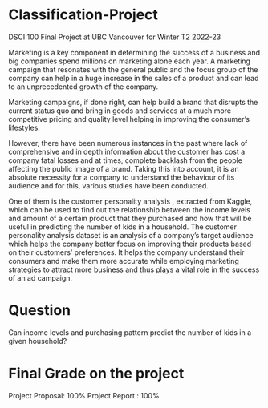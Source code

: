 # Classification-Project
DSCI 100 Final Project at UBC Vancouver for Winter T2 2022-23



Marketing is a key component in determining the success of a business and big companies spend millions on marketing alone each year. A marketing campaign that resonates with the general public and the focus group of the company can help in a huge increase in the sales of a product and can lead to an unprecedented growth of the company.

Marketing campaigns, if done right, can help build a brand that disrupts the current status quo and bring in goods and services at a much more competitive pricing and quality level helping in improving the consumer’s lifestyles.

However, there have been numerous instances in the past where lack of comprehensive and in depth information about the customer has cost a company fatal losses and at times, complete backlash from the people affecting the public image of a brand. Taking this into account, it is an absolute necessity for a company to understand the behaviour of its audience and for this, various studies have been conducted.

One of them is the customer personality analysis , extracted from Kaggle, which can be used to find out the relationship between the income levels and amount of a certain product that they purchased and how that will be useful in predicting the number of kids in a household. The customer personality analysis dataset is an analysis of a company’s target audience which helps the company better focus on improving their products based on their customers’ preferences. It helps the company understand their consumers and make them more accurate while employing marketing strategies to attract more business and thus plays a vital role in the success of an ad campaign.


# Question
Can income levels and purchasing pattern predict the number of kids in a given household?


# Final Grade on the project
Project Proposal: 100%
Project Report  : 100%
